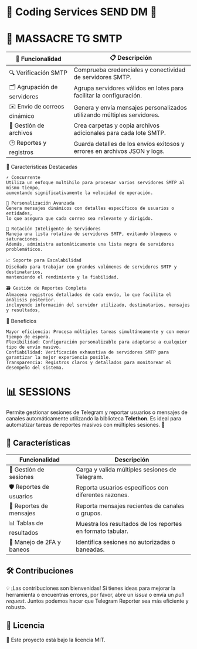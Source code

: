 # 🎫 Coding Services SEND DM 🎫

# 📧 MASSACRE TG SMTP

| 🚩 Funcionalidad                     | 📋 Descripción                                                                 |
|-------------------------------------|-------------------------------------------------------------------------------|
| 🔍 Verificación SMTP                | Comprueba credenciales y conectividad de servidores SMTP.                     |
| 🗂️ Agrupación de servidores         | Agrupa servidores válidos en lotes para facilitar la configuración.           |
| ✉️ Envío de correos dinámico         | Genera y envía mensajes personalizados utilizando múltiples servidores.       |
| 📂 Gestión de archivos              | Crea carpetas y copia archivos adicionales para cada lote SMTP.               |
| 🕒 Reportes y registros              | Guarda detalles de los envíos exitosos y errores en archivos JSON y logs.     |

🌟 Características Destacadas

    ⚡ Concurrente
    Utiliza un enfoque multihilo para procesar varios servidores SMTP al mismo tiempo,
    aumentando significativamente la velocidad de operación. 

    🧩 Personalización Avanzada
    Genera mensajes dinámicos con detalles específicos de usuarios o entidades, 
    lo que asegura que cada correo sea relevante y dirigido. 

    🔄 Rotación Inteligente de Servidores
    Maneja una lista rotativa de servidores SMTP, evitando bloqueos o saturaciones. 
    Además, administra automáticamente una lista negra de servidores problemáticos. 

    📈 Soporte para Escalabilidad
    Diseñado para trabajar con grandes volúmenes de servidores SMTP y destinatarios, 
    manteniendo el rendimiento y la fiabilidad. 

    🗃️ Gestión de Reportes Completa
    Almacena registros detallados de cada envío, lo que facilita el análisis posterior. 
    incluyendo información del servidor utilizado, destinatarios, mensajes y resultados, 

🚀 Beneficios

    Mayor eficiencia: Procesa múltiples tareas simultáneamente y con menor tiempo de espera.
    Flexibilidad: Configuración personalizable para adaptarse a cualquier tipo de envío masivo.
    Confiabilidad: Verificación exhaustiva de servidores SMTP para garantizar la mejor experiencia posible.
    Transparencia: Registros claros y detallados para monitorear el desempeño del sistema.

# 📊 SESSIONS
Permite gestionar sesiones de Telegram y reportar usuarios o mensajes de canales automáticamente utilizando la biblioteca **Telethon**. Es ideal para automatizar tareas de reportes masivos con múltiples sesiones. 🔧

## 🚀 Características

| Funcionalidad                     | Descripción                                      |
|-----------------------------------|-------------------------------------------------|
| 📂 Gestión de sesiones            | Carga y valida múltiples sesiones de Telegram. |
| 🛡️ Reportes de usuarios           | Reporta usuarios específicos con diferentes razones. |
| 📨 Reportes de mensajes           | Reporta mensajes recientes de canales o grupos. |
| 📊 Tablas de resultados           | Muestra los resultados de los reportes en formato tabular. |
| 🔐 Manejo de 2FA y baneos         | Identifica sesiones no autorizadas o baneadas. |



## 🛠️ Contribuciones

💡 ¡Las contribuciones son bienvenidas! Si tienes ideas para mejorar la herramienta o encuentras errores, por favor, abre un *issue* o envía un *pull request*. Juntos podemos hacer que Telegram Reporter sea más eficiente y robusto.

## 📄 Licencia

📝 Este proyecto está bajo la licencia MIT.
